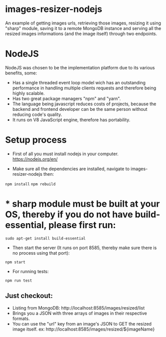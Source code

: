 # images-resizer-nodejs
An example of getting images urls, retrieving those images, resizing it using "sharp" module, saving it to a remote MongoDB instance and serving all the resized images informations (and the image itself) through two endpoints. 

# NodeJS

NodeJS was chosen to be the implementation platform due to its various benefits, some:

- Has a single threaded event loop model wich has an outstanding performance in handling multiple clients requests and therefore being highly scalable.
- Has two great package managers "npm" and "yarn".
- The language being javascript reduces costs of projects, because the backend and frontend developer can be the same person without reducing code's quality.
- It runs on V8 JavaScript engine, therefore has portability.

# Setup process

- First of all you must install nodejs in your computer. https://nodejs.org/en/

- Make sure all the dependencies are installed, navigate to images-resizer-nodejs then:

` npm install `
` npm rebuild `

# * sharp module must be built at your OS, thereby if you do not have build-essential, please first run:

` sudo apt-get install build-essential `

- Then start the server (It runs on port 8585, thereby make sure there is no process using that port):

` npm start `

- For running tests:

` npm run test `

## Just checkout:
- Listing from MongoDB: http://localhost:8585/images/resized/list
- Brings you a JSON with three arrays of images in their respective formats.
- You can use the "url" key from an image's JSON to GET the resized image itself. ex: http://localhost:8585/images/resized/${imageName}

